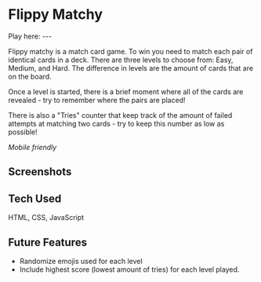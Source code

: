 # Flippy Matchy
Play here: ---

Flippy matchy is a match card game. To win you need to match each pair of identical cards in a deck. There are three levels to choose from: Easy, Medium, and Hard. The difference in levels are the amount of cards that are on the board. 

Once a level is started, there is a brief moment where all of the cards are revealed - try to remember where the pairs are placed! 

There is also a "Tries" counter that keep track of the amount of failed attempts at matching two cards - try to keep this number as low as possible!

*Mobile friendly*

## Screenshots
[](./screenshots/start-screen.png)
[](./screenshots/initial-board.png)
[](./screenshots/win-screen.png)
[](./screenshots/initial-mobile.png)[](./screenshots/mobile-win.png)

## Tech Used
HTML, CSS, JavaScript

## Future Features
- Randomize emojis used for each level
- Include highest score (lowest amount of tries) for each level played.
